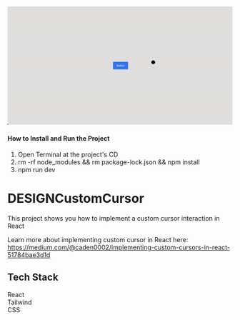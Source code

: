 ![](https://github.com/Caden0002/DESIGNCustomCursor/blob/main/CustomCursor.gif)
#### How to Install and Run the Project ####
1. Open Terminal at the project's CD<br />
2. rm -rf node_modules && rm package-lock.json && npm install<br />
3. npm run dev<br />


# DESIGNCustomCursor
This project shows you how to implement a custom cursor interaction in React <br />

Learn more about implementing custom cursor in React here:<br />
https://medium.com/@caden0002/implementing-custom-cursors-in-react-51784bae3d1d


## Tech Stack ##
React<br />
Tailwind<br />
CSS<br />






